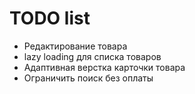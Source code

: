 # TODO list

- Редактирование товара
- lazy loading для списка товаров
- Адаптивная верстка карточки товара
- Ограничить поиск без оплаты